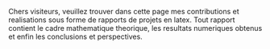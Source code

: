 Chers visiteurs, veuillez trouver dans cette page mes contributions et realisations sous forme de rapports de projets en latex. Tout rapport contient le cadre mathematique theorique, les resultats numeriques obtenus et enfin les conclusions et perspectives.
